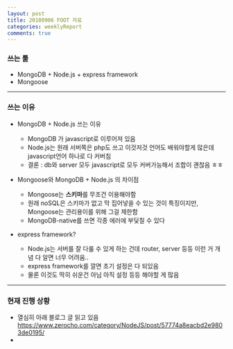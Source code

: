 ```yaml
---
layout: post
title: 20180906 FOOT 자료
categories: weeklyReport
comments: true
---
```


### 쓰는 툴

* MongoDB + Node.js + express framework
* Mongoose
***

### 쓰는 이유

* MongoDB + Node.js 쓰는 이유
  * MongoDB 가 javascript로 이루어져 있음
  * Node.js는 원래 서버쪽은 php도 쓰고 이것저것 언어도 배워야할게 많은데 javascript언어 하나로 다 커버침
  * 결론 : db와 server 모두 javascript로 모두 커버가능해서 조합이 괜찮음 ㅎㅎ


* Mongoose와 MongoDB + Node.js 의 차이점
  * Mongoose는 **스키마**를 무조건 이용해야함
  * 원래 noSQL은 스키마가 없고 막 집어넣을 수 있는 것이 특징이지만, Mongoose는 관리용이를 위해 그걸 제한함
  * MongoDB-native를 쓰면 각종 에러에 부딫칠 수 있다

* express framework?
  * Node.js는 서버를 잘 다룰 수 있게 하는 건데 router, server 등등 이런 거 개념 다 알면 너무 어려움..
  * express framework를 깔면 초기 설정은 다 되있음
  * 물론 이것도 딱히 쉬운건 아님 아직 설정 등등 해야할 게 많음

***

### 현재 진행 상황

* 열심히 아래 블로그 글 읽고 있음
<https://www.zerocho.com/category/NodeJS/post/57774a8eacbd2e9803de0195/>
*
